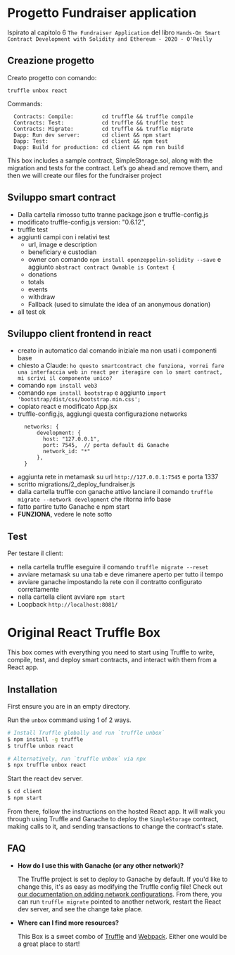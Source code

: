 # Progetto Fundraiser application
Ispirato al capitolo 6 `The Fundraiser Application` del libro `Hands-On Smart Contract Development with Solidity and Ethereum - 2020 - O'Reilly`

## Creazione progetto
Creato progetto con comando:
```
truffle unbox react
```
Commands:
```
  Contracts: Compile:         cd truffle && truffle compile
  Contracts: Test:            cd truffle && truffle test
  Contracts: Migrate:         cd truffle && truffle migrate
  Dapp: Run dev server:       cd client && npm start
  Dapp: Test:                 cd client && npm test
  Dapp: Build for production: cd client && npm run build
```
This box includes a sample contract, SimpleStorage.sol, along with the migration and tests for the contract. Let’s go ahead and remove them, and then we will create our files for the fundraiser project

## Sviluppo smart contract
- Dalla cartella rimosso tutto tranne package.json e truffle-config.js
- modificato truffle-config.js version: "0.6.12",
- truffle test
- aggiunti campi con i relativi test
  - url, image e description
  - beneficiary e custodian
  - owner con comando `npm install openzeppelin-solidity --save` e aggiunto `abstract contract Ownable is Context {`
  - donations
  - totals
  - events
  - withdraw
  - Fallback (used to simulate the idea of an anonymous donation)
- all test ok

## Sviluppo client frontend in react
- creato in automatico dal comando iniziale ma non usati i componenti base
- chiesto a Claude: `ho questo smartcontract che funziona, vorrei fare una interfaccia web in react per iteragire con lo smart contract, mi scrivi il componente unico?`
- comando `npm install web3`
- comando `npm install bootstrap` e aggiunto `import 'bootstrap/dist/css/bootstrap.min.css';`
- copiato react e modificato App.jsx
- truffle-config.js, aggiungi questa configurazione networks
  ```
	networks: {
		development: {
		  host: "127.0.0.1",
		  port: 7545,  // porta default di Ganache
		  network_id: "*"
		},
	}
  ```
- aggiunta rete in metamask su url `http://127.0.0.1:7545` e porta 1337
- scritto migrations/2_deploy_fundraiser.js
- dalla cartella truffle con ganache attivo lanciare il comando `truffle migrate --network development` che ritorna info base
- fatto partire tutto Ganache e npm start
- **FUNZIONA**, vedere le note sotto

## Test
Per testare il client:
- nella cartella truffle eseguire il comando `truffle migrate --reset`
- avviare metamask su una tab e deve rimanere aperto per tutto il tempo
- avviare ganache impostando la rete con il contratto configurato correttamente
- nella cartella client avviare `npm start`
- Loopback `http://localhost:8081/`

# Original React Truffle Box

This box comes with everything you need to start using Truffle to write, compile, test, and deploy smart contracts, and interact with them from a React app.

## Installation

First ensure you are in an empty directory.

Run the `unbox` command using 1 of 2 ways.

```sh
# Install Truffle globally and run `truffle unbox`
$ npm install -g truffle
$ truffle unbox react
```

```sh
# Alternatively, run `truffle unbox` via npx
$ npx truffle unbox react
```

Start the react dev server.

```sh
$ cd client
$ npm start
```

From there, follow the instructions on the hosted React app. It will walk you through using Truffle and Ganache to deploy the `SimpleStorage` contract, making calls to it, and sending transactions to change the contract's state.

## FAQ

- __How do I use this with Ganache (or any other network)?__

  The Truffle project is set to deploy to Ganache by default. If you'd like to change this, it's as easy as modifying the Truffle config file! Check out [our documentation on adding network configurations](https://trufflesuite.com/docs/truffle/reference/configuration/#networks). From there, you can run `truffle migrate` pointed to another network, restart the React dev server, and see the change take place.

- __Where can I find more resources?__

  This Box is a sweet combo of [Truffle](https://trufflesuite.com) and [Webpack](https://webpack.js.org). Either one would be a great place to start!
